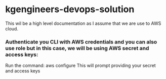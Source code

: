# kgengineers-devops-solution

This wil be a high level documentation as I assume that we are use to AWS cloud.

### Authenticate you CLI with AWS credentials and you can also use role but in this case, we will be using AWS secret and access keys:

Run the command: aws configure
This will prompt providing your secret and access keys

